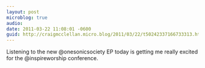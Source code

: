 ```yaml
---
layout: post
microblog: true
audio: 
date: 2011-03-22 11:08:01 -0600
guid: http://craigmcclellan.micro.blog/2011/03/22/t50242337166733313.html
---
```

Listening to the new @onesonicsociety EP today is getting me really excited for the @inspireworship conference.
